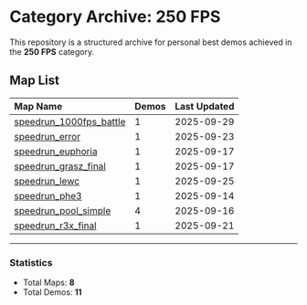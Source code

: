 # Category Archive: 250 FPS

This repository is a structured archive for personal best demos achieved in the **250 FPS** category.

## Map List

| Map Name | Demos | Last Updated |
| :--- | :---- | :--- |
| [speedrun_1000fps_battle](./speedrun_1000fps_battle) | 1 | 2025-09-29 |
| [speedrun_error](./speedrun_error) | 1 | 2025-09-23 |
| [speedrun_euphoria](./speedrun_euphoria) | 1 | 2025-09-17 |
| [speedrun_grasz_final](./speedrun_grasz_final) | 1 | 2025-09-17 |
| [speedrun_lewc](./speedrun_lewc) | 1 | 2025-09-25 |
| [speedrun_phe3](./speedrun_phe3) | 1 | 2025-09-14 |
| [speedrun_pool_simple](./speedrun_pool_simple) | 4 | 2025-09-16 |
| [speedrun_r3x_final](./speedrun_r3x_final) | 1 | 2025-09-21 |

---

### Statistics
- Total Maps: **8**
- Total Demos: **11**
